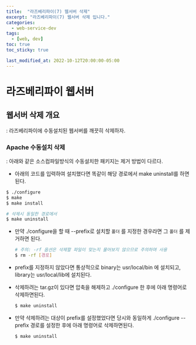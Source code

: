 ```yaml
---
title:  "라즈베리파이(7) 웹서버 삭제"
excerpt: "라즈베리파이(7) 웹서버 삭제 입니다."
categories:
  - web-service-dev
tags:
  - [web, dev]
toc: true
toc_sticky: true

last_modified_at: 2022-10-12T20:00:00-05:00
---
```


# 라즈베리파이 웹서버
## 웹서버 삭제 개요
  : 라즈베리파이에 수동설치된 웹서버를 깨끗히 삭제하자.

### Apache 수동설치 삭제
  : 아래와 같은 소스컴파일방식의 수동설치한 패키지는 제거 방법이 다르다.  
  
-  아래의 코드를 입력하여 설치했다면 똑같이 해당 경로에서 make uninstall를 하면 된다.

  ```bash
  $ ./configure
  $ make
  $ make install

  # 삭제시 동일한 경로에서
  $ make uninstall
  
  ```   
  
- 만약 ./configure을 할 때 --prefix로 설치할 `폴더` 를 지정한 경우라면 그 `폴더` 를 제거하면 된다.  
  
  ```bash
  # 주의: -rf 옵션은 삭제할 파일이 맞는지 물어보지 않으므로 주의하며 사용
  $ rm -rf [경로] 
  
  ```
  
- prefix를 지정하지 않았다면 통상적으로 binary는 usr/local/bin 에 설치되고,  library는 usr/local/lib에 설치된다.  
  
- 삭제하려는 tar.gz이 있다면 압축을 해제하고 ./configure 한 후에 아래 명령어로 삭제하면된다.  
  
  ```bash
  $ make uninstall

  ```

- 만약 삭제하려는 대상이 prefix를 설정했었다면 당시와 동일하게 ./configure --prefix 경로를 설정한 후에 아래 명령어로 삭제하면된다.  
  
  ```bash
  $ make uninstall

  ```
